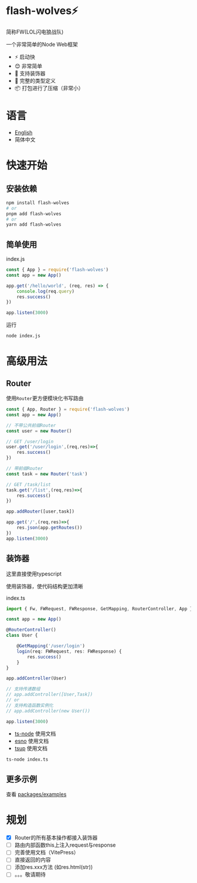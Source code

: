 # flash-wolves⚡️
简称FW(LOL闪电狼战队)

一个非常简单的Node Web框架

* ⚡️ 启动快
* 😊 非常简单 
* 🌟 支持装饰器
* 🔑 完整的类型定义
* 📦 打包进行了压缩（非常小）

# 语言
* [English](./README.md)
* 简体中文

# 快速开始
## 安装依赖
```sh
npm install flash-wolves
# or
pnpm add flash-wolves
# or
yarn add flash-wolves
```

## 简单使用

index.js
```js
const { App } = require('flash-wolves')
const app = new App()

app.get('/hello/world', (req, res) => {
    console.log(req.query)
    res.success()
})

app.listen(3000)
```

运行
```sh
node index.js
```

# 高级用法

## Router
使用`Router`更方便模块化书写路由
```js
const { App, Router } = require('flash-wolves')
const app = new App()

// 不带公共前缀Router
const user = new Router()

// GET /user/login
user.get('/user/login',(req,res)=>{
    res.success()
})

// 带前缀Router
const task = new Router('task')

// GET /task/list
task.get('/list',(req,res)=>{
    res.success()
})

app.addRouter([user,task])

app.get('/',(req,res)=>{
    res.json(app.getRoutes())
})
app.listen(3000)
```

## 装饰器
这里直接使用typescript

使用装饰器，使代码结构更加清晰

index.ts
```ts
import { Fw, FWRequest, FWResponse, GetMapping, RouterController, App } from 'flash-wolves'

const app = new App()

@RouterController()
class User {

    @GetMapping('/user/login')
    login(req: FWRequest, res: FWResponse) {
        res.success()
    }
}

app.addController(User)

// 支持传递数组
// app.addController([User,Task])
// or 
// 支持构造函数实例化
// app.addController(new User())

app.listen(3000)

```
* [ts-node](https://www.npmjs.com/package/ts-node) 使用文档
* [esno](https://www.npmjs.com/package/esno) 使用文档
* [tsup](https://www.npmjs.com/package/tsup) 使用文档

```sh
ts-node index.ts
```
## 更多示例
查看 [packages/examples](./packages/examples)

# 规划
* [x] Router的所有基本操作都接入装饰器
* [ ] 路由内部函数this上注入request与response
* [ ] 完善使用文档（VitePress）
* [ ] 直接返回的内容 
* [ ] 添加res.xxx方法 (如res.html(str))
* [ ] 。。。敬请期待